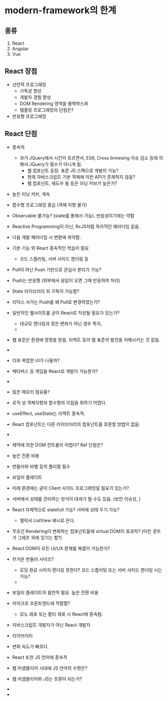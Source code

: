 # modern-framework의 한계

## 종류

 1. React
 2. Angular
 3. Vue

## React 장점
- 선언적 프로그래밍
  - 가독성 향상
  - 개발자 경험 향상
  - DOM Rendering 영역을 블랙박스화
  - 템플릿 프로그래밍의 단점은?
- 반응형 프로그래밍

## React 단점
- 종속적
  - 과거 JQuery에서 시간이 흐르면서, ES6, Cross browsing 이슈 감소 등에 의해서 JQuery가 필수가 아니게 됨.
    - 웹 컴포넌트 등장. 표준 JS 스펙으로 개발이 가능?
    - 현재 자바스크립트 기본 객체에 이런 API가 존재하지 않음?
    - 웹 컴포넌트, 쉐도우 돔 등은 러닝 커브가 높은가?
- 높은 러닝 커브, 계속 

- 함수형 프로그래밍 중심 (객체 지향 불가)

- Observable 불가능? (state를 통해서 가능), 반응성이기에는 약함

- Reactive Programming이 아닌, RxJS처럼 독자적인 패러다임 같음.

- 다음 개발 패러다임 시 변환에 취약함.

- 기본 기능 외 React 종속적인 학습이 필요
  - 코드 스플리팅, 서버 사이드 렌더링 등

- Pull이 아닌 Push 기반으로 관심사 분리가 가능?
- Push는 반응형 (외부에서 응답이 오면 그때 반응하여 처리)
- State 라이브러리 외 구독이 가능함?
- 리덕스 사가는 Push를 왜 Pull로 변경하였는가?

- 일반적인 웹사이트를 굳이 React로 작성될 필요가 있는가?
  - 대규모 렌더링과 잦은 변화가 아닌 경우 특히,
  - 

- 웹 표준은 환경에 영향을 받음. 리액트 등이 웹 표준의 발전을 저해시키는 것 같음.
- 
- 더욱 복잡한 UI가 나올까?

- 메타버스 등 게임을 React로 개발이 가능한가?

- 

- 많은 메모리 점유율? 

- 로직 상 객체지향과 함수형의 이점을 취하기 어렵다.

- useEffect, useState는 리액트 종속적.

- React 컴포넌트는 다른 라이브러리의 컴포넌트를 호환할 방법이 없음.

- 

- 제약에 의한 DOM 컨트롤이 어렵다? Ref 단점은?
- 높은 전환 비용

- 번들러와 바벨 등의 폴리필 필수

- 보일러 플레이트

- 미래 환경에는 굳이 Client 사이드 프로그래밍일 필요가 있는가? 
- 서버에서 상태를 관리하는 방식이 대세가 될 수도 있음. (보안 이슈상, )
- React 자체적으로 statefull 가능? 서버에 상태 두기 가능?
  - 엘릭서 ListView 예시로 든다.
- 무조건 Rendering이 변화하는 컴포넌트들에 virtual DOM이 효과적? (이런 경우가 그래프 외에 있기는 함?)
- React DOM이 모든 UI/UX 문제를 해결이 가능한가?
- 무거운 번들러 사이즈?
  - 로딩 완료 시까지 렌더링 못한다? 코드 스플리팅 또는 서버 사이드 렌더링 시는 가능?
  - 

- 보일러 플레이트의 필연적 필요. 높은 전환 비용

- 마이크로 프론트엔드에 적합함?
    - 모노 레포 또는 멑티 레포 시 React에 종속됨.

- 자바스크립트 개발자가 아닌 React 개발자

- 라이브러리
- 변화 속도가 빠르다.

- React 또한 JS 언어에 종속적
- 웹 어셈블리어 시대에 JS 언어의 수명은?
- 웹 어셈블리어와 JS는 호환이 되는가?
- 

- 